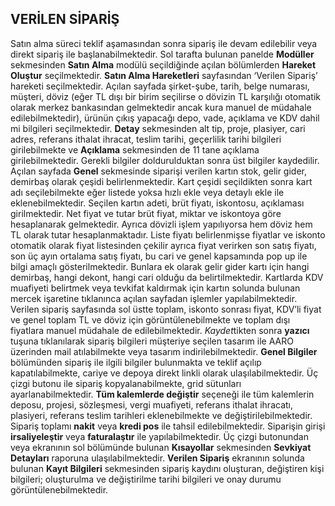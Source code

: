 ## VERİLEN SİPARİŞ
Satın alma süreci teklif aşamasından sonra sipariş ile devam edilebilir veya direkt sipariş ile başlanabilmektedir. 
Sol tarafta bulunan panelde **Modüller** sekmesinden **Satın Alma** modülü seçildiğinde açılan bölümlerden **Hareket Oluştur** seçilmektedir. **Satın Alma Hareketleri** sayfasından ‘Verilen Sipariş’ hareketi seçilmektedir. Açılan sayfada şirket-şube, tarih, belge numarası, müşteri, döviz (eğer TL dışı bir birim seçilirse o dövizin TL karşılığı otomatik olarak merkez bankasından gelmektedir ancak kura manuel de müdahale edilebilmektedir), ürünün çıkış yapacağı depo, vade, açıklama ve KDV dahil mi bilgileri seçilmektedir. **Detay** sekmesinden alt tip, proje, plasiyer, cari adres, referans ithalat ihracat, teslim tarihi, geçerlilik tarihi bilgileri girilebilmekte ve **Açıklama** sekmesinden de 11 tane açıklama girilebilmektedir. Gerekli bilgiler doldurulduktan sonra üst bilgiler kaydedilir. Açılan sayfada **Genel** sekmesinde siparişi verilen kartın stok, gelir gider, demirbaş olarak çeşidi belirlenmektedir. Kart çeşidi seçildikten sonra kart adı seçilebilmekte eğer listede yoksa hızlı ekle veya detaylı ekle ile eklenebilmektedir. Seçilen kartın adeti, brüt fiyatı, iskontosu, açıklaması girilmektedir. Net fiyat ve tutar brüt fiyat, miktar ve iskontoya göre hesaplanarak gelmektedir. Ayrıca dövizli işlem yapılıyorsa hem döviz hem TL olarak tutar hesaplanmaktadır. Liste fiyatı belirlenmişse fiyatlar ve iskonto otomatik olarak fiyat listesinden çekilir ayrıca fiyat verirken son satış fiyatı, son üç ayın ortalama satış fiyatı, bu cari ve genel kapsamında pop up ile bilgi amaçlı gösterilmektedir. Bunlara ek olarak gelir gider kartı için hangi demirbaş, hangi dekont, hangi cari olduğu da belirtilmektedir. Kartlarda KDV muafiyeti belirtmek veya tevkifat kaldırmak için kartın solunda bulunan mercek işaretine tıklanınca açılan sayfadan işlemler yapılabilmektedir. Verilen sipariş sayfasında sol üstte toplam, iskonto sonrası fiyat, KDV’li fiyat ve genel toplam TL ve döviz için görüntülenebilmekte ve toplam dışı fiyatlara manuel müdahale de edilebilmektedir. *Kaydet*tikten sonra **yazıcı** tuşuna tıklanılarak sipariş bilgileri müşteriye seçilen tasarım ile AARO üzerinden mail atılabilmekte veya tasarım indirilebilmektedir. **Genel Bilgiler** bölümünden sipariş ile ilgili bilgiler bulunmakta ve teklif açılıp kapatılabilmekte, cariye ve depoya direkt linkli olarak ulaşılabilmektedir. Üç çizgi butonu ile sipariş kopyalanabilmekte, grid sütunları ayarlanabilmektedir. **Tüm kalemlerde değiştir** seçeneği ile tüm kalemlerin deposu, projesi, sözleşmesi, vergi muafiyeti, referans ithalat ihracatı, plasiyeri, referans teslim tarihleri eklenebilmekte ve değiştirilebilmektedir. Sipariş toplamı **nakit** veya **kredi pos** ile tahsil edilebilmektedir. Siparişin girişi **irsaliyeleştir** veya **faturalaştır** ile yapılabilmektedir. Üç çizgi butonundan veya ekranının sol bölümünde bulunan **Kısayollar** sekmesinden **Sevkiyat Detayları** raporuna ulaşılabilmektedir. 
**Verilen Sipariş** ekranının solunda bulunan **Kayıt Bilgileri** sekmesinden sipariş kaydını oluşturan, değiştiren kişi bilgileri; oluşturulma ve değiştirilme tarihi bilgileri ve onay durumu görüntülenebilmektedir. 
